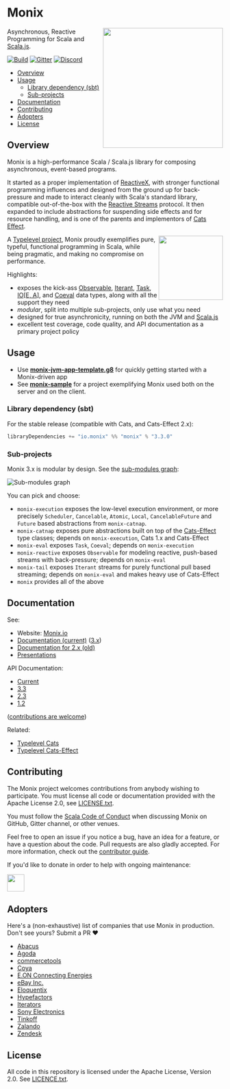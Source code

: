 # Monix

<img src="https://monix.io/public/images/monix-logo.png?ts=20161024" align="right" width="280" />

Asynchronous, Reactive Programming for Scala and [Scala.js](http://www.scala-js.org/).

[![Build](https://github.com/monix/monix/workflows/build/badge.svg?branch=series/4.x)](https://github.com/monix/monix/actions?query=branch%3Aseries%2F4.x+workflow%3Abuild) [![Gitter](https://badges.gitter.im/Join%20Chat.svg)](https://gitter.im/monix/monix)
[![Discord](https://img.shields.io/discord/632277896739946517.svg?label=&logo=discord&logoColor=ffffff&color=404244&labelColor=6A7EC2)](https://discord.gg/vpEv3HJ)

- [Overview](#overview)
- [Usage](#usage)
  - [Library dependency (sbt)](#library-dependency-sbt)
  - [Sub-projects](#sub-projects)
- [Documentation](#documentation)
- [Contributing](#contributing)
- [Adopters](#adopters)
- [License](#license)

## Overview

Monix is a high-performance Scala / Scala.js library for composing asynchronous,
event-based programs.

It started as a proper implementation of [ReactiveX](http://reactivex.io/),
with stronger functional programming influences and designed from the ground up
for  back-pressure and made to interact cleanly with Scala's standard library,
compatible out-of-the-box with the [Reactive Streams](http://www.reactive-streams.org/)
protocol. It then expanded to include abstractions for suspending side effects
and for resource handling, and is one of the parents and implementors of
[Cats Effect](https://typelevel.org/cats-effect/).

<a href="https://typelevel.org/"><img src="https://monix.io/public/images/typelevel.png" width="150" style="float:right;" align="right" /></a>

A [Typelevel project](http://typelevel.org/projects/), Monix proudly
exemplifies pure, typeful, functional programming in Scala, while being pragmatic,
and making no compromise on performance.

Highlights:

- exposes the kick-ass [Observable](https://monix.io/docs/current/reactive/observable.html), 
  [Iterant](https://monix.io/api/current/monix/tail/Iterant.html), 
  [Task](https://monix.io/docs/current/eval/task.html),
  [IO[E, A]](https://bio.monix.io/docs/introduction), and 
  [Coeval](https://monix.io/docs/current/eval/coeval.html) data types,
  along with all the support they need
- *modular*, split into multiple sub-projects, only use what you need
- designed for true asynchronicity, running on both the
  JVM and [Scala.js](http://scala-js.org)
- excellent test coverage, code quality, and API documentation
  as a primary project policy

## Usage

- Use **[monix-jvm-app-template.g8](https://github.com/monix/monix-jvm-app-template.g8)**
for quickly getting started with a Monix-driven app
- See **[monix-sample](https://github.com/monix/monix-sample)** for
a project exemplifying Monix used both on the server and on the client.

### Library dependency (sbt)

For the stable release (compatible with Cats, and Cats-Effect 2.x):
 
```scala
libraryDependencies += "io.monix" %% "monix" % "3.3.0"
```
  
### Sub-projects

Monix 3.x is modular by design. See the [sub-modules graph](https://monix.io/docs/current/intro/usage.html#sub-modules--dependencies-graph):

<img src="https://monix.io/public/misc/dependencies.svg"
  alt="Sub-modules graph" />

You can pick and choose:

- `monix-execution` exposes the low-level execution environment, or
  more precisely `Scheduler`, `Cancelable`, `Atomic`, `Local`, `CancelableFuture`
  and `Future` based abstractions from `monix-catnap`.
- `monix-catnap` exposes pure abstractions built on top of
   the [Cats-Effect](https://typelevel.org/cats-effect/) type classes;
   depends on `monix-execution`, Cats 1.x and Cats-Effect
- `monix-eval` exposes `Task`, `Coeval`;
  depends on `monix-execution`
- `monix-reactive` exposes `Observable` for modeling reactive,
  push-based streams with back-pressure; depends on `monix-eval`
- `monix-tail` exposes `Iterant` streams for purely functional pull
  based streaming; depends on `monix-eval` and makes heavy use of
  Cats-Effect
- `monix` provides all of the above

## Documentation

See:

- Website: [Monix.io](https://monix.io/)
- [Documentation (current)](https://monix.io/docs/current/) ([3.x](https://monix.io/docs/3x/))
- [Documentation for 2.x (old)](https://monix.io/docs/2x/)
- [Presentations](https://monix.io/presentations/)

API Documentation:

- [Current](https://monix.io/api/current/) 
- [3.3](https://monix.io/api/3.3/)
- [2.3](https://monix.io/api/2.3/)
- [1.2](https://monix.io/api/1.2/)

([contributions are welcome](https://github.com/monix/monix.io))

Related:

- [Typelevel Cats](https://typelevel.org/cats/)
- [Typelevel Cats-Effect](https://typelevel.org/cats-effect/)

## Contributing

The Monix project welcomes contributions from anybody wishing to
participate. You must license all code or documentation provided 
with the Apache License 2.0, see [LICENSE.txt](./LICENSE.txt).

You must follow the [Scala Code of Conduct](./CODE_OF_CONDUCT.md) when
discussing Monix on GitHub, Gitter channel, or other venues.

Feel free to open an issue if you notice a bug, have an idea for a
feature, or have a question about the code. Pull requests are also
gladly accepted. For more information, check out the
[contributor guide](CONTRIBUTING.md).

If you'd like to donate in order to help with ongoing maintenance:

<a href="https://www.patreon.com/bePatron?u=6102596"><img label="Become a Patron!" src="https://c5.patreon.com/external/logo/become_a_patron_button@2x.png" height="40" /></a>

## Adopters

Here's a (non-exhaustive) list of companies that use Monix in production. Don't see yours? 
Submit a PR ❤️ 

- [Abacus](https://abacusfi.com)
- [Agoda](https://www.agoda.com)
- [commercetools](https://commercetools.com)
- [Coya](https://www.coya.com/)
- [E.ON Connecting Energies](https://www.eon.com/)
- [eBay Inc.](https://www.ebay.com)
- [Eloquentix](http://eloquentix.com/)
- [Hypefactors](https://www.hypefactors.com)
- [Iterators](https://www.iteratorshq.com)
- [Sony Electronics](https://www.sony.com)
- [Tinkoff](https://tinkoff.ru)
- [Zalando](https://www.zalando.com)
- [Zendesk](https://www.zendesk.com)

## License

All code in this repository is licensed under the Apache License,
Version 2.0.  See [LICENCE.txt](./LICENSE.txt).
